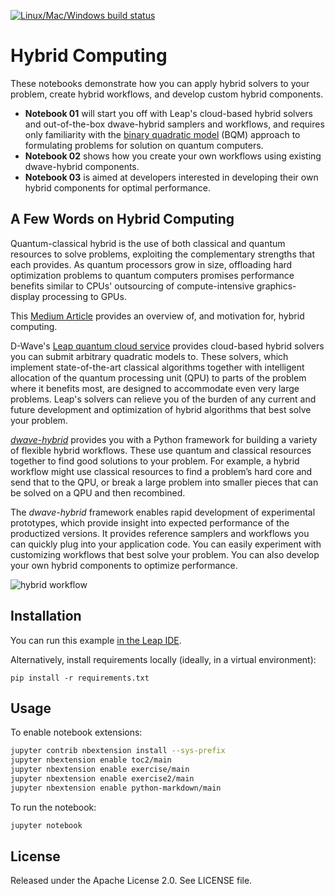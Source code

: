 [![Linux/Mac/Windows build status](
  https://circleci.com/gh/dwave-examples/hybrid-computing-notebook.svg?style=svg)](
  https://circleci.com/gh/dwave-examples/hybrid-computing-notebook)

# Hybrid Computing

These notebooks demonstrate how you can apply hybrid solvers to your problem,
create hybrid workflows, and develop custom hybrid components.

* **Notebook 01** will start you off with Leap's cloud-based hybrid solvers and
  out-of-the-box dwave-hybrid samplers and workflows, and requires only familiarity
  with the
  [binary quadratic model](https://docs.ocean.dwavesys.com/en/stable/concepts/bqm.html)
  (BQM) approach to formulating problems for solution on quantum computers.
* **Notebook 02** shows how you create your own workflows using existing dwave-hybrid
  components.
* **Notebook 03** is aimed at developers interested in developing their own hybrid
  components for optimal performance.

## A Few Words on Hybrid Computing

Quantum-classical hybrid is the use of both classical and quantum resources to
solve problems, exploiting the complementary strengths that each provides. As
quantum processors grow in size, offloading hard optimization problems to quantum
computers promises performance benefits similar to CPUs' outsourcing of
compute-intensive graphics-display processing to GPUs.

This [Medium Article](https://medium.com/d-wave/three-truths-and-the-advent-of-hybrid-quantum-computing-1941ba46ff8c)
provides an overview of, and motivation for, hybrid computing.

D-Wave's [Leap quantum cloud service](https://cloud.dwavesys.com/leap) provides
cloud-based hybrid solvers you can submit arbitrary quadratic models to. These
solvers, which implement state-of-the-art classical algorithms together with
intelligent allocation of the quantum processing unit (QPU) to parts of the
problem where it benefits most, are designed to accommodate even very large
problems. Leap's solvers can relieve you of the burden of any current and future
development and optimization of hybrid algorithms that best solve your problem.

[*dwave-hybrid*](https://docs.ocean.dwavesys.com/en/stable/docs_hybrid/sdk_index.html)
provides you with a Python framework for building a variety of flexible hybrid
workflows. These use quantum and classical resources together to find good
solutions to your problem. For example, a hybrid workflow might use classical
resources to find a problem’s hard core and send that to the QPU, or break a large
problem into smaller pieces that can be solved on a QPU and then recombined.

The *dwave-hybrid* framework enables rapid development of experimental prototypes,
which provide insight into expected performance of the productized versions. It
provides reference samplers and workflows you can quickly plug into your
application code. You can easily experiment with customizing workflows that best
solve your problem. You can also develop your own hybrid components to optimize
performance.

![hybrid workflow](images/kerberos.png)

## Installation

You can run this example
[in the Leap IDE](https://ide.dwavesys.io/#https://github.com/dwave-examples/hybrid-computing-notebook).

Alternatively, install requirements locally (ideally, in a virtual environment):

    pip install -r requirements.txt

## Usage

To enable notebook extensions:

```bash
jupyter contrib nbextension install --sys-prefix
jupyter nbextension enable toc2/main
jupyter nbextension enable exercise/main
jupyter nbextension enable exercise2/main
jupyter nbextension enable python-markdown/main
```

To run the notebook:

```bash
jupyter notebook
```

## License

Released under the Apache License 2.0. See LICENSE file.
